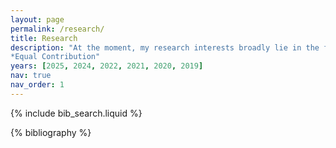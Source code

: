 ```yaml
---
layout: page
permalink: /research/
title: Research
description: "At the moment, my research interests broadly lie in the fields of robot learning and deep reinforcement learning. 
*Equal Contribution"
years: [2025, 2024, 2022, 2021, 2020, 2019]
nav: true
nav_order: 1
---
```


<!-- _pages/publications.md -->

<!-- Bibsearch Feature -->

{% include bib_search.liquid %}

<div class="publications">

{% bibliography %}

</div>
